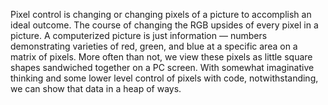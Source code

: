 Pixel control is changing or changing pixels of a picture to accomplish an ideal outcome. The course of changing the RGB upsides of every pixel in a picture. A computerized picture is just information — numbers demonstrating varieties of red, green, and blue at a specific area on a matrix of pixels. More often than not, we view these pixels as little square shapes sandwiched together on a PC screen. With somewhat imaginative thinking and some lower level control of pixels with code, notwithstanding, we can show that data in a heap of ways.
